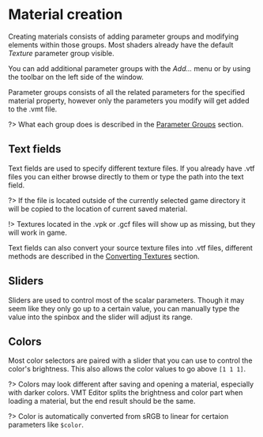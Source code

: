 # Material creation

Creating materials consists of adding parameter groups and modifying elements within those groups. Most shaders already have the default _Texture_ parameter group visible.

You can add additional parameter groups with the _Add..._ menu or by using the toolbar on the left side of the window.

Parameter groups consists of all the related parameters for the specified material property, however only the parameters you modify will get added to the .vmt file. 

?> What each group does is described in the [Parameter Groups](groups.md) section.

## Text fields

Text fields are used to specify different texture files. If you already have .vtf files you can either browse directly to them or type the path into the text field. 

?> If the file is located outside of the currently selected game directory it will be copied to the location of current saved material.

!> Textures located in the .vpk or .gcf files will show up as missing, but they will work in game.

Text fields can also convert your source texture files into .vtf files, different methods are described in the [Converting Textures](converting.md) section.

## Sliders

Sliders are used to control most of the scalar parameters. Though it may seem like they only go up to a certain value, you can manually type the value into the spinbox and the slider will adjust its range. 

## Colors

Most color selectors are paired with a slider that you can use to control the color's brightness. This also allows the color values to go above `[1 1 1]`. 

?> Colors may look different after saving and opening a material, especially with darker colors. VMT Editor splits the brightness and color part when loading a material, but the end result should be the same.

?> Color is automatically converted from sRGB to linear for certaion parameters like `$color`.